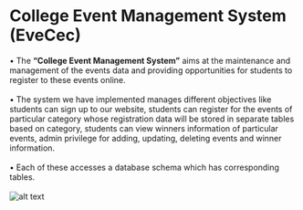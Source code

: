 # College Event Management System (EveCec)

• The **“College Event Management System”** aims at the maintenance and management of the events data and providing opportunities for students to register to these events online. 
<br /><br />• The system we have implemented manages different objectives like students can sign up to our website, students can register for the events of particular category whose registration data will be stored in separate tables based on category, students can view winners information of particular events, admin privilege for adding, updating, deleting events and winner information.
<br /><br />• Each of these accesses a database schema which has corresponding tables.<br/><br/>
![alt text](https://github.com/[surajpai50612]/[College-Event-Management-System-EveCec]/blob/[main]/main.jpg?raw=true)
